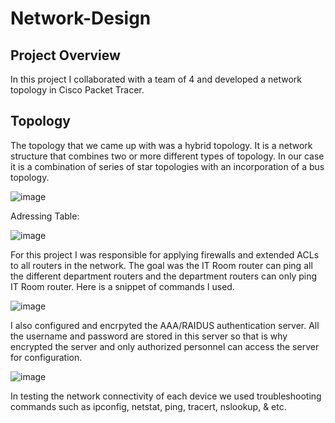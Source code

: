 # Network-Design


## Project Overview
In this project I collaborated with a team of 4 and developed a network topology in Cisco Packet Tracer.

## Topology
The topology that we came up with was a hybrid topology. It is a network structure that combines two or more different types of topology. In our case it is a combination of series of star topologies with an incorporation of a bus topology. 

![image](https://github.com/user-attachments/assets/16799efc-2359-4ed0-a3d7-c02311bc02f8)

Adressing Table:

![image](https://github.com/user-attachments/assets/f479243d-d382-473e-85c3-155625c005e7)

For this project I was responsible for applying firewalls and extended ACLs to all routers in the network. The goal was the IT Room router can ping all the different department routers and the department routers can only ping IT Room router. Here is a snippet of commands I used.

![image](https://github.com/user-attachments/assets/ca2fe15c-3478-4a40-bffb-28c8a8530f50)

I also configured and encrpyted the AAA/RAIDUS authentication server. All the username and password are stored in this server so that is why encrypted the server and only authorized personnel can access the server for configuration.

![image](https://github.com/user-attachments/assets/5d38b382-f7a9-49e1-a75e-a07762a3a76c)

In testing the network connectivity of each device we used troubleshooting commands such as ipconfig, netstat, ping, tracert, nslookup, & etc.
